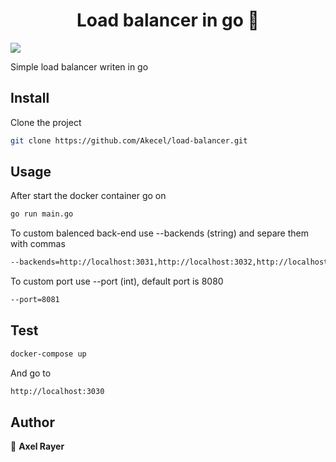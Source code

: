 <h1 align="center">Load balancer in go 🔀</h1>
<p>
  <img src="https://img.shields.io/badge/version-0.0.1-blue.svg?cacheSeconds=2592000" />
</p>

Simple load balancer writen in go

## Install

Clone the project

```sh
git clone https://github.com/Akecel/load-balancer.git
```

## Usage

After start the docker container go on

```sh
go run main.go
```

To custom balenced back-end use --backends (string) and separe them with commas

```sh
--backends=http://localhost:3031,http://localhost:3032,http://localhost:3033,http://localhost:3034
```
To custom port use --port (int), default port is 8080

```sh
--port=8081
```

## Test

```sh
docker-compose up
```
And go to

```sh
http://localhost:3030
```

## Author

👤 **Axel Rayer**

